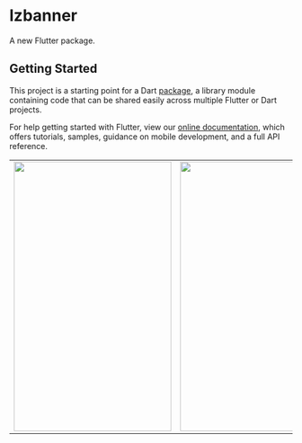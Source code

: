 # lzbanner

A new Flutter package.

## Getting Started

This project is a starting point for a Dart
[package](https://flutter.io/developing-packages/),
a library module containing code that can be shared easily across
multiple Flutter or Dart projects.

For help getting started with Flutter, view our 
[online documentation](https://flutter.io/docs), which offers tutorials, 
samples, guidance on mobile development, and a full API reference.

<table align="center">
    <tr align="center">
      <td><img src="https://github.com/liuzeze/lzbanner/blob/master/screenshort/1.png" width="280" height="480"/></td>
        <td><img src="https://github.com/liuzeze/lzbanner/blob/master/screenshort/2.png" width="280" height="480"/></td>
         <td><img src="https://github.com/liuzeze/lzbanner/blob/master/screenshort/3.png" width="280" height="480"/></td>
    </tr>
        
</table>
